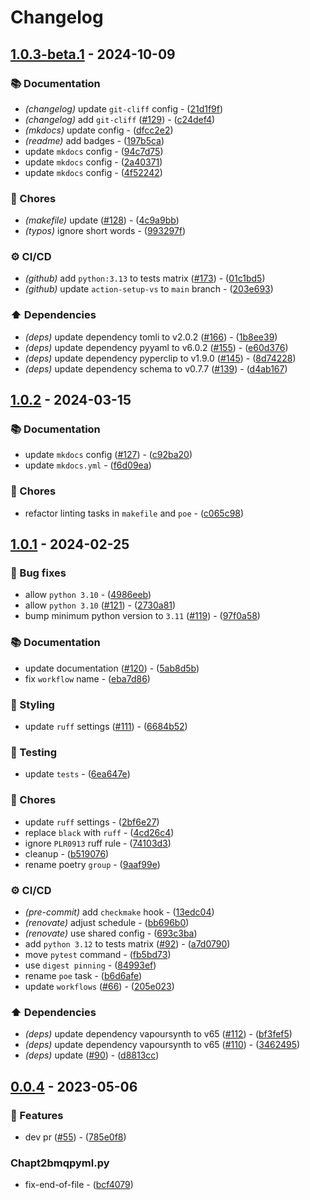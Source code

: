 # Changelog

## [1.0.3-beta.1](https://github.com/DeadNews/encode-utils-cli/compare/v1.0.2...v1.0.3-beta.1) - 2024-10-09

### 📚 Documentation

- _(changelog)_ update `git-cliff` config - ([21d1f9f](https://github.com/DeadNews/encode-utils-cli/commit/21d1f9f67345c4a41d590a2ceb9b0d166078992d))
- _(changelog)_ add `git-cliff` ([#129](https://github.com/DeadNews/encode-utils-cli/issues/129)) - ([c24def4](https://github.com/DeadNews/encode-utils-cli/commit/c24def4caa6697cb18d4604502d92eee03d8f82a))
- _(mkdocs)_ update config - ([dfcc2e2](https://github.com/DeadNews/encode-utils-cli/commit/dfcc2e267e6d67c2c7fb3950552a9c03dbb6eca7))
- _(readme)_ add badges - ([197b5ca](https://github.com/DeadNews/encode-utils-cli/commit/197b5ca0872fca4beddc5fbdad1a2bbd81118fa2))
- update `mkdocs` config - ([94c7d75](https://github.com/DeadNews/encode-utils-cli/commit/94c7d75226e545c9d5f498c644ee4be2fd76be64))
- update `mkdocs` config - ([2a40371](https://github.com/DeadNews/encode-utils-cli/commit/2a403716cc5b7eeaab74e632b035116636ea782d))
- update `mkdocs` config - ([4f52242](https://github.com/DeadNews/encode-utils-cli/commit/4f52242c4b5c5da6e7eff67e865f19717073e962))

### 🧹 Chores

- _(makefile)_ update ([#128](https://github.com/DeadNews/encode-utils-cli/issues/128)) - ([4c9a9bb](https://github.com/DeadNews/encode-utils-cli/commit/4c9a9bbbb77ab1be40091065d69c93cce924c88f))
- _(typos)_ ignore short words - ([993297f](https://github.com/DeadNews/encode-utils-cli/commit/993297f204618ddf0e60ad7a63952acc72890bdc))

### ⚙️ CI/CD

- _(github)_ add `python:3.13` to tests matrix ([#173](https://github.com/DeadNews/encode-utils-cli/issues/173)) - ([01c1bd5](https://github.com/DeadNews/encode-utils-cli/commit/01c1bd56f43003c59eb893e074ee0c7ac81cca14))
- _(github)_ update `action-setup-vs` to `main` branch - ([203e693](https://github.com/DeadNews/encode-utils-cli/commit/203e69316a8422274acd9355beaf3f18ea22f0e6))

### ⬆️ Dependencies

- _(deps)_ update dependency tomli to v2.0.2 ([#166](https://github.com/DeadNews/encode-utils-cli/issues/166)) - ([1b8ee39](https://github.com/DeadNews/encode-utils-cli/commit/1b8ee39945b57800ce5c008d9e2e1f2930b228d8))
- _(deps)_ update dependency pyyaml to v6.0.2 ([#155](https://github.com/DeadNews/encode-utils-cli/issues/155)) - ([e60d376](https://github.com/DeadNews/encode-utils-cli/commit/e60d3760d2c289da2eecd700fd56ad47736d0404))
- _(deps)_ update dependency pyperclip to v1.9.0 ([#145](https://github.com/DeadNews/encode-utils-cli/issues/145)) - ([8d74228](https://github.com/DeadNews/encode-utils-cli/commit/8d742286a56ee6e46581d16522c275423ce93ca3))
- _(deps)_ update dependency schema to v0.7.7 ([#139](https://github.com/DeadNews/encode-utils-cli/issues/139)) - ([d4ab167](https://github.com/DeadNews/encode-utils-cli/commit/d4ab16780b634c6cdf75da6180d8258a08c0d833))

## [1.0.2](https://github.com/DeadNews/encode-utils-cli/compare/v1.0.1...v1.0.2) - 2024-03-15

### 📚 Documentation

- update `mkdocs` config ([#127](https://github.com/DeadNews/encode-utils-cli/issues/127)) - ([c92ba20](https://github.com/DeadNews/encode-utils-cli/commit/c92ba2032ac0b492b390d45c50f7c57c2660df5c))
- update `mkdocs.yml` - ([f6d09ea](https://github.com/DeadNews/encode-utils-cli/commit/f6d09eadb5b96e64e4a17611853bcf243b6c7f05))

### 🧹 Chores

- refactor linting tasks in `makefile` and `poe` - ([c065c98](https://github.com/DeadNews/encode-utils-cli/commit/c065c98f82d88327a591123152e719cd64ffbf4c))

## [1.0.1](https://github.com/DeadNews/encode-utils-cli/compare/v0.0.4...v1.0.1) - 2024-02-25

### 🐛 Bug fixes

- allow `python 3.10` - ([4986eeb](https://github.com/DeadNews/encode-utils-cli/commit/4986eebe192c011fff1486ef61f9ddf81079b5a3))
- allow `python 3.10` ([#121](https://github.com/DeadNews/encode-utils-cli/issues/121)) - ([2730a81](https://github.com/DeadNews/encode-utils-cli/commit/2730a81e05b674545018df27d74e37c4d9e354c7))
- bump minimum python version to `3.11` ([#119](https://github.com/DeadNews/encode-utils-cli/issues/119)) - ([97f0a58](https://github.com/DeadNews/encode-utils-cli/commit/97f0a58a0e27851f45d8997ed1967cbe754338e8))

### 📚 Documentation

- update documentation ([#120](https://github.com/DeadNews/encode-utils-cli/issues/120)) - ([5ab8d5b](https://github.com/DeadNews/encode-utils-cli/commit/5ab8d5b8ea6031905441ca00ef2d3811f1457107))
- fix `workflow` name - ([eba7d86](https://github.com/DeadNews/encode-utils-cli/commit/eba7d86f9e8ed1f92c4c845b84bda41e7d24daf3))

### 🎨 Styling

- update `ruff` settings ([#111](https://github.com/DeadNews/encode-utils-cli/issues/111)) - ([6684b52](https://github.com/DeadNews/encode-utils-cli/commit/6684b52d7ff4cb63b178c5bf3c0d47ba69f15779))

### 🧪 Testing

- update `tests` - ([6ea647e](https://github.com/DeadNews/encode-utils-cli/commit/6ea647e7d5b7d1a8ee94dfd761af8a31a6072bcd))

### 🧹 Chores

- update `ruff` settings - ([2bf6e27](https://github.com/DeadNews/encode-utils-cli/commit/2bf6e271ec2ce1ddfde232f62fd7957325301df5))
- replace `black` with `ruff` - ([4cd26c4](https://github.com/DeadNews/encode-utils-cli/commit/4cd26c45c4e1b6c605531474d99ca160916bed31))
- ignore `PLR0913` ruff rule - ([74103d3](https://github.com/DeadNews/encode-utils-cli/commit/74103d3306b8c7646e8b0d7df2aba86cec5ac9b2))
- cleanup - ([b519076](https://github.com/DeadNews/encode-utils-cli/commit/b519076cd90ac5da66962c58b5ff01966bfd0dc0))
- rename poetry `group` - ([9aaf99e](https://github.com/DeadNews/encode-utils-cli/commit/9aaf99e9a4641686d07f413af993abcbb5a74292))

### ⚙️ CI/CD

- _(pre-commit)_ add `checkmake` hook - ([13edc04](https://github.com/DeadNews/encode-utils-cli/commit/13edc04e0037ddc7e43e040dfce4e784e77e4717))
- _(renovate)_ adjust schedule - ([bb696b0](https://github.com/DeadNews/encode-utils-cli/commit/bb696b0c67e35f9dc9bf9f6236584029cb892445))
- _(renovate)_ use shared config - ([693c3ba](https://github.com/DeadNews/encode-utils-cli/commit/693c3ba58822db45dd06a032ba1ce554db6deaf6))
- add `python 3.12` to tests matrix ([#92](https://github.com/DeadNews/encode-utils-cli/issues/92)) - ([a7d0790](https://github.com/DeadNews/encode-utils-cli/commit/a7d0790ea67d723003ced2d764c02098c5a94e3e))
- move `pytest` command - ([fb5bd73](https://github.com/DeadNews/encode-utils-cli/commit/fb5bd73a3fcf04fbd6093369e10ce937eb7415ae))
- use `digest pinning` - ([84993ef](https://github.com/DeadNews/encode-utils-cli/commit/84993eff6dbdc84d872829890dbe05b90dc18b67))
- rename `poe` task - ([b6d6afe](https://github.com/DeadNews/encode-utils-cli/commit/b6d6afea13d3a2b726249a1965c9b86cf8d1fa54))
- update `workflows` ([#66](https://github.com/DeadNews/encode-utils-cli/issues/66)) - ([205e023](https://github.com/DeadNews/encode-utils-cli/commit/205e02360f62d62104d11838d7f1e5eff5b88053))

### ⬆️ Dependencies

- _(deps)_ update dependency vapoursynth to v65 ([#112](https://github.com/DeadNews/encode-utils-cli/issues/112)) - ([bf3fef5](https://github.com/DeadNews/encode-utils-cli/commit/bf3fef520afe0fe9eb89204a7bbaaed0c43d8021))
- _(deps)_ update dependency vapoursynth to v65 ([#110](https://github.com/DeadNews/encode-utils-cli/issues/110)) - ([3462495](https://github.com/DeadNews/encode-utils-cli/commit/3462495a13319fda858fe830cc3673c954ed3722))
- _(deps)_ update ([#90](https://github.com/DeadNews/encode-utils-cli/issues/90)) - ([d8813cc](https://github.com/DeadNews/encode-utils-cli/commit/d8813cc6cc9af9c16151307d109f461f1d1e1179))

## [0.0.4](https://github.com/DeadNews/encode-utils-cli/commits/v0.0.4) - 2023-05-06

### 🚀 Features

- dev pr ([#55](https://github.com/DeadNews/encode-utils-cli/issues/55)) - ([785e0f8](https://github.com/DeadNews/encode-utils-cli/commit/785e0f80c8718085da3cbaef4ef6f0a4236f7ac7))

### Chapt2bmqpyml.py

- fix-end-of-file - ([bcf4079](https://github.com/DeadNews/encode-utils-cli/commit/bcf407997eebf5f99130bb53fe82369c93e694a6))

<!-- generated by git-cliff -->
